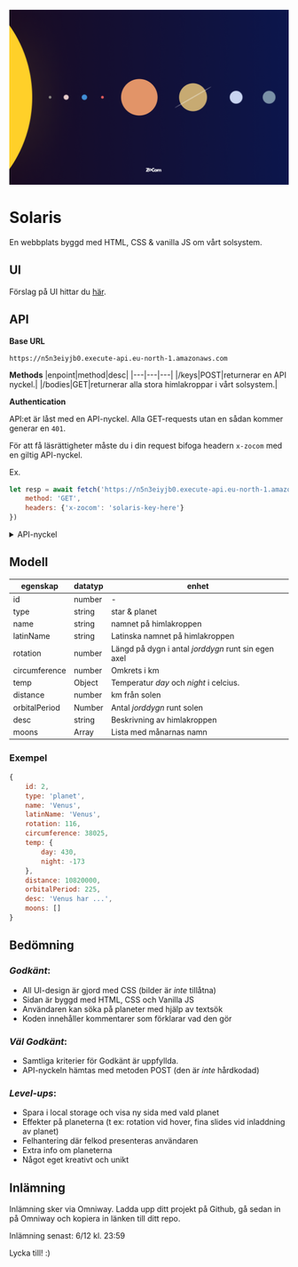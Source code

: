 ![poster](./poster.png)

# Solaris
En webbplats byggd med HTML, CSS & vanilla JS om vårt solsystem.

## UI
Förslag på UI hittar du [här](https://www.figma.com/file/Snw8n1gba7Mbk6TCLEAB1A/JS-%2F-Solaris?node-id=0%3A1).

## API
**Base URL**
```
https://n5n3eiyjb0.execute-api.eu-north-1.amazonaws.com
```

**Methods**
|enpoint|method|desc|
|---|---|---|
|/keys|POST|returnerar en API nyckel.|
|/bodies|GET|returnerar alla stora himlakroppar i vårt solsystem.|


**Authentication**

API:et är låst med en API-nyckel. Alla GET-requests utan en sådan kommer generar en ```401```. 

För att få läsrättigheter måste du i din request bifoga headern ```x-zocom``` med en giltig API-nyckel. 

Ex. 

```js
let resp = await fetch('https://n5n3eiyjb0.execute-api.eu-north-1.amazonaws.com/bodies', {
    method: 'GET',
    headers: {'x-zocom': 'solaris-key-here'}
})
```
<details>
  <summary>API-nyckel</summary>

```
solaris-2ngXkR6S02ijFrTP
solaris-edVCa1E6zDZRztaq
solaris-qqO7Lv5Hg29t5hqI
solaris-BHRyCR5Lgznl28Tr
solaris-4wOFSa0vV0WtlFYK
solaris-NKsTcw3OPrMQPoSz
```
</details>

## Modell
|egenskap|datatyp|enhet|
|---|---|---|
|id|number|-|
|type|string|star & planet|
|name|string|namnet på himlakroppen|
|latinName|string|Latinska namnet på himlakroppen|
|rotation|number|Längd på dygn i antal *jorddygn* runt sin egen axel|
|circumference|number|Omkrets i km|
|temp|Object|Temperatur *day* och *night* i celcius.|
|distance|number|km från solen|
|orbitalPeriod|Number|Antal *jorddygn* runt solen|
|desc|string|Beskrivning av himlakroppen|
|moons|Array|Lista med månarnas namn|

### Exempel

```js
{
    id: 2,
    type: 'planet',
    name: 'Venus',
    latinName: 'Venus',
    rotation: 116,
    circumference: 38025,
    temp: {
        day: 430,
        night: -173
    },
    distance: 10820000,
    orbitalPeriod: 225,
    desc: 'Venus har ...',
    moons: []
}
```

## Bedömning

### *Godkänt*: 
+ All UI-design är gjord med CSS (bilder är *inte* tillåtna)
+ Sidan är byggd med HTML, CSS och Vanilla JS
+ Användaren kan söka på planeter med hjälp av textsök
+ Koden innehåller kommentarer som förklarar vad den gör 

### *Väl Godkänt*:
+ Samtliga kriterier för Godkänt är uppfyllda. 
+ API-nyckeln hämtas med metoden POST (den är *inte* hårdkodad)

### *Level-ups*:
+ Spara i local storage och visa ny sida med vald planet
+ Effekter på planeterna (t ex: rotation vid hover, fina slides vid inladdning av planet)
+ Felhantering där felkod presenteras användaren
+ Extra info om planeterna
+ Något eget kreativt och unikt


## Inlämning

Inlämning sker via Omniway. Ladda upp ditt projekt på Github, gå sedan in på Omniway och kopiera in länken till ditt repo. 

Inlämning senast: 6/12 kl. 23:59

Lycka till! :)




